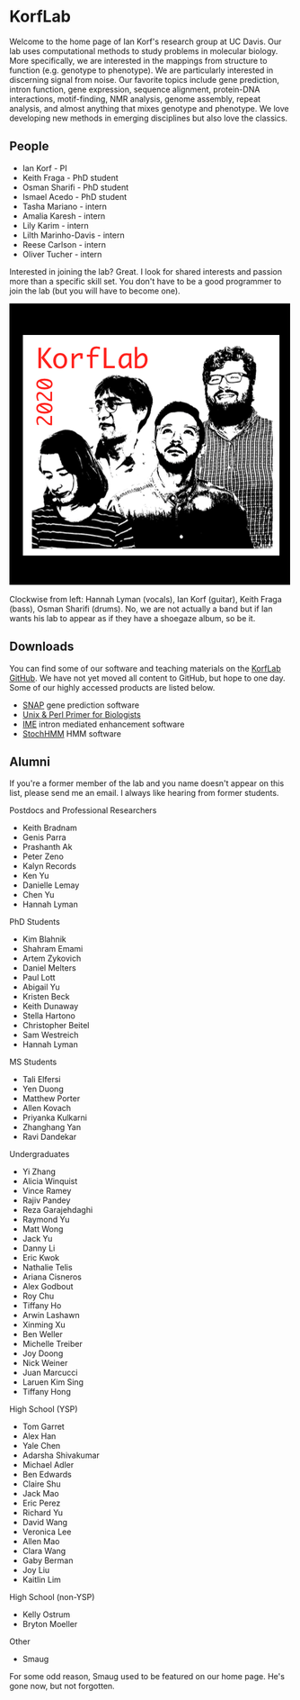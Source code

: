 KorfLab
=======

Welcome to the home page of Ian Korf's research group at UC Davis. Our
lab uses computational methods to study problems in molecular biology.
More specifically, we are interested in the mappings from structure to
function (e.g. genotype to phenotype). We are particularly interested in
discerning signal from noise. Our favorite topics include gene
prediction, intron function, gene expression, sequence alignment,
protein-DNA interactions, motif-finding, NMR analysis, genome assembly,
repeat analysis, and almost anything that mixes genotype and phenotype.
We love developing new methods in emerging disciplines but also love the
classics.

## People ##

+ Ian Korf - PI
+ Keith Fraga - PhD student
+ Osman Sharifi - PhD student
+ Ismael Acedo - PhD student
+ Tasha Mariano - intern
+ Amalia Karesh - intern
+ Lily Karim - intern
+ Lilth Marinho-Davis - intern
+ Reese Carlson - intern
+ Oliver Tucher - intern

Interested in joining the lab? Great. I look for shared interests and
passion more than a specific skill set. You don't have to be a good
programmer to join the lab (but you will have to become one).

![KorfLab 2020](2020.png)

Clockwise from left: Hannah Lyman (vocals), Ian Korf (guitar), Keith
Fraga (bass), Osman Sharifi (drums). No, we are not actually a band but
if Ian wants his lab to appear as if they have a shoegaze album, so be
it.

## Downloads ##

You can find some of our software and teaching materials on the [KorfLab
GitHub](https://github.com/KorfLab). We have not yet moved all content
to GitHub, but hope to one day. Some of our highly accessed products are
listed below.

+ [SNAP](https://github.com/KorfLab/SNAP) gene prediction software
+ [Unix & Perl Primer for Biologists](https://github.com/KorfLab/unix_and_perl)
+ [IME](https://github.com/KorfLab/IME) intron mediated enhancement software
+ [StochHMM](https://github.com/KorfLab/StochHMM) HMM software


## Alumni ##

If you're a former member of the lab and you name doesn't appear on this
list, please send me an email. I always like hearing from former
students.

Postdocs and Professional Researchers

+ Keith Bradnam
+ Genis Parra
+ Prashanth Ak
+ Peter Zeno
+ Kalyn Records
+ Ken Yu
+ Danielle Lemay
+ Chen Yu
+ Hannah Lyman

PhD Students

+ Kim Blahnik
+ Shahram Emami
+ Artem Zykovich
+ Daniel Melters
+ Paul Lott
+ Abigail Yu
+ Kristen Beck
+ Keith Dunaway
+ Stella Hartono
+ Christopher Beitel
+ Sam Westreich
+ Hannah Lyman

MS Students

+ Tali Elfersi
+ Yen Duong
+ Matthew Porter
+ Allen Kovach
+ Priyanka Kulkarni
+ Zhanghang Yan
+ Ravi Dandekar

Undergraduates

+ Yi Zhang
+ Alicia Winquist
+ Vince Ramey
+ Rajiv Pandey
+ Reza Garajehdaghi
+ Raymond Yu
+ Matt Wong
+ Jack Yu
+ Danny Li
+ Eric Kwok
+ Nathalie Telis
+ Ariana Cisneros
+ Alex Godbout
+ Roy Chu
+ Tiffany Ho
+ Arwin Lashawn
+ Xinming Xu
+ Ben Weller
+ Michelle Treiber
+ Joy Doong
+ Nick Weiner
+ Juan Marcucci
+ Laruen Kim Sing
+ Tiffany Hong

High School (YSP)

+ Tom Garret
+ Alex Han
+ Yale Chen
+ Adarsha Shivakumar
+ Michael Adler
+ Ben Edwards
+ Claire Shu
+ Jack Mao
+ Eric Perez
+ Richard Yu
+ David Wang
+ Veronica Lee
+ Allen Mao
+ Clara Wang
+ Gaby Berman
+ Joy Liu
+ Kaitlin Lim

High School (non-YSP)

+ Kelly Ostrum
+ Bryton Moeller

Other

+ Smaug

For some odd reason, Smaug used to be featured on our home page. He's gone now, but not forgotten.


